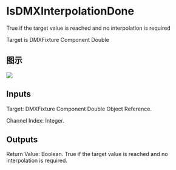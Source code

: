 # IsDMXInterpolationDone

True if the target value is reached and no interpolation is required

Target is DMXFixture Component Double

## 图示

![]($-20221218-18443472.png)

## Inputs

Target: DMXFixture Component Double Object Reference.

Channel Index: Integer.  

## Outputs

Return Value: Boolean. True if the target value is reached and no interpolation is required.

